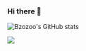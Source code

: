 ### Hi there 👋

![Bzozoo's GitHub stats](https://github-readme-stats.vercel.app/api?username=bzozoo&count_private=true)

<a href="https://github.com/anuraghazra/github-readme-stats" target="blank" onclick="return ! window.open(https://github.com/anuraghazra/github-readme-stats);">
  <img align="center" src="https://github-readme-stats.vercel.app/api/top-langs/?username=bzozoo&layout=compact&hide=html" />
</a>
